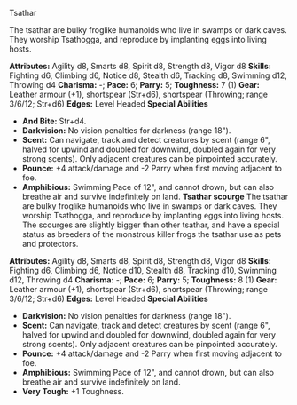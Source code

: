 Tsathar

The tsathar are bulky froglike humanoids who live in swamps or dark
caves. They worship Tsathogga, and reproduce by implanting eggs into
living hosts.

**Attributes:** Agility d8, Smarts d8, Spirit d8, Strength d8, Vigor d8
**Skills:** Fighting d6, Climbing d6, Notice d8, Stealth d6, Tracking
d8, Swimming d12, Throwing d4
**Charisma:** -; **Pace:** 6; **Parry:** 5; **Toughness:** 7 (1)
**Gear:** Leather armour (+1), shortspear (Str+d6), shortspear
(Throwing; range 3/6/12; Str+d6)
**Edges:** Level Headed
**Special Abilities**
- **And Bite:** Str+d4.
- **Darkvision:** No vision penalties for darkness (range 18").
- **Scent:** Can navigate, track and detect creatures by scent (range
6", halved for upwind and doubled for downwind, doubled again for very
strong scents). Only adjacent creatures can be pinpointed accurately.
- **Pounce:** +4 attack/damage and -2 Parry when first moving adjacent
to foe.
- **Amphibious:** Swimming Pace of 12", and cannot drown, but can also
breathe air and survive indefinitely on land.
**Tsathar scourge**
The tsathar are bulky froglike humanoids who live in swamps or dark
caves. They worship Tsathogga, and reproduce by implanting eggs into
living hosts. The scourges are slightly bigger than other tsathar, and
have a special status as breeders of the monstrous killer frogs the
tsathar use as pets and protectors.

**Attributes:** Agility d8, Smarts d8, Spirit d8, Strength d8, Vigor d8
**Skills:** Fighting d6, Climbing d6, Notice d10, Stealth d8, Tracking
d10, Swimming d12, Throwing d4
**Charisma:** -; **Pace:** 6; **Parry:** 5; **Toughness:** 8 (1)
**Gear:** Leather armour (+1), shortspear (Str+d6), shortspear
(Throwing; range 3/6/12; Str+d6)
**Edges:** Level Headed
**Special Abilities**
- **Darkvision:** No vision penalties for darkness (range 18").
- **Scent:** Can navigate, track and detect creatures by scent (range
6", halved for upwind and doubled for downwind, doubled again for very
strong scents). Only adjacent creatures can be pinpointed accurately.
- **Pounce:** +4 attack/damage and -2 Parry when first moving adjacent
to foe.
- **Amphibious:** Swimming Pace of 12", and cannot drown, but can also
breathe air and survive indefinitely on land.
- **Very Tough:** +1 Toughness.

